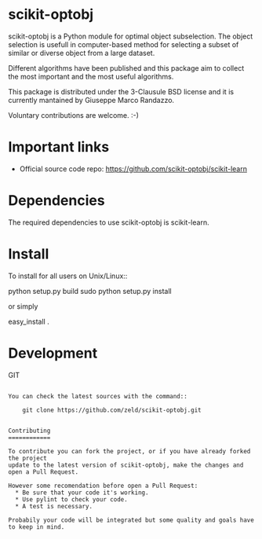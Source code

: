 scikit-optobj
=============

scikit-optobj is a Python module for optimal object subselection.
The object selection is usefull in computer-based method 
for selecting a subset of similar or diverse object from a large dataset.

Different algorithms have been published and this package aim to collect 
the most important and the most useful algorithms.

This package is distributed under the 3-Clausule BSD license 
and it is currently mantained by Giuseppe Marco Randazzo. 

Voluntary contributions are welcome. :-)

Important links
===============

- Official source code repo: https://github.com/scikit-optobj/scikit-learn

Dependencies
============

The required dependencies to use scikit-optobj is scikit-learn.


Install
=======

To install for all users on Unix/Linux::

  python setup.py build
  sudo python setup.py install

or simply

  easy_install .

Development
===========

GIT
~~~

You can check the latest sources with the command::

    git clone https://github.com/zeld/scikit-optobj.git


Contributing
============

To contribute you can fork the project, or if you have already forked the project
update to the latest version of scikit-optobj, make the changes and open a Pull Request.

However some recomendation before open a Pull Request:
  * Be sure that your code it's working.
  * Use pylint to check your code.
  * A test is necessary.
  
Probabily your code will be integrated but some quality and goals have to keep in mind.
